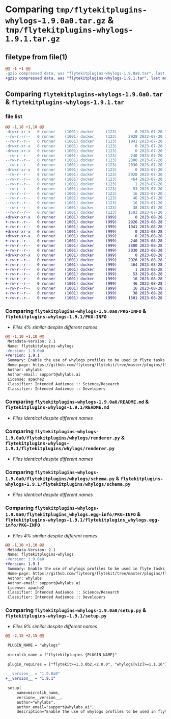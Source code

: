 # Comparing `tmp/flytekitplugins-whylogs-1.9.0a0.tar.gz` & `tmp/flytekitplugins-whylogs-1.9.1.tar.gz`

## filetype from file(1)

```diff
@@ -1 +1 @@
-gzip compressed data, was "flytekitplugins-whylogs-1.9.0a0.tar", last modified: Thu Jul 20 18:58:28 2023, max compression
+gzip compressed data, was "flytekitplugins-whylogs-1.9.1.tar", last modified: Mon Aug 28 16:43:15 2023, max compression
```

## Comparing `flytekitplugins-whylogs-1.9.0a0.tar` & `flytekitplugins-whylogs-1.9.1.tar`

### file list

```diff
@@ -1,18 +1,18 @@
-drwxr-xr-x   0 runner    (1001) docker     (123)        0 2023-07-20 18:58:28.268764 flytekitplugins-whylogs-1.9.0a0/
--rw-r--r--   0 runner    (1001) docker     (123)     2928 2023-07-20 18:58:28.264764 flytekitplugins-whylogs-1.9.0a0/PKG-INFO
--rw-r--r--   0 runner    (1001) docker     (123)     1941 2023-07-20 18:57:54.000000 flytekitplugins-whylogs-1.9.0a0/README.md
-drwxr-xr-x   0 runner    (1001) docker     (123)        0 2023-07-20 18:58:28.264764 flytekitplugins-whylogs-1.9.0a0/flytekitplugins/
-drwxr-xr-x   0 runner    (1001) docker     (123)        0 2023-07-20 18:58:28.264764 flytekitplugins-whylogs-1.9.0a0/flytekitplugins/whylogs/
--rw-r--r--   0 runner    (1001) docker     (123)      240 2023-07-20 18:57:54.000000 flytekitplugins-whylogs-1.9.0a0/flytekitplugins/whylogs/__init__.py
--rw-r--r--   0 runner    (1001) docker     (123)     2800 2023-07-20 18:57:54.000000 flytekitplugins-whylogs-1.9.0a0/flytekitplugins/whylogs/renderer.py
--rw-r--r--   0 runner    (1001) docker     (123)     2030 2023-07-20 18:57:54.000000 flytekitplugins-whylogs-1.9.0a0/flytekitplugins/whylogs/schema.py
-drwxr-xr-x   0 runner    (1001) docker     (123)        0 2023-07-20 18:58:28.264764 flytekitplugins-whylogs-1.9.0a0/flytekitplugins_whylogs.egg-info/
--rw-r--r--   0 runner    (1001) docker     (123)     2928 2023-07-20 18:58:28.000000 flytekitplugins-whylogs-1.9.0a0/flytekitplugins_whylogs.egg-info/PKG-INFO
--rw-r--r--   0 runner    (1001) docker     (123)      464 2023-07-20 18:58:28.000000 flytekitplugins-whylogs-1.9.0a0/flytekitplugins_whylogs.egg-info/SOURCES.txt
--rw-r--r--   0 runner    (1001) docker     (123)        1 2023-07-20 18:58:28.000000 flytekitplugins-whylogs-1.9.0a0/flytekitplugins_whylogs.egg-info/dependency_links.txt
--rw-r--r--   0 runner    (1001) docker     (123)       53 2023-07-20 18:58:28.000000 flytekitplugins-whylogs-1.9.0a0/flytekitplugins_whylogs.egg-info/entry_points.txt
--rw-r--r--   0 runner    (1001) docker     (123)       16 2023-07-20 18:58:28.000000 flytekitplugins-whylogs-1.9.0a0/flytekitplugins_whylogs.egg-info/namespace_packages.txt
--rw-r--r--   0 runner    (1001) docker     (123)       46 2023-07-20 18:58:28.000000 flytekitplugins-whylogs-1.9.0a0/flytekitplugins_whylogs.egg-info/requires.txt
--rw-r--r--   0 runner    (1001) docker     (123)       16 2023-07-20 18:58:28.000000 flytekitplugins-whylogs-1.9.0a0/flytekitplugins_whylogs.egg-info/top_level.txt
--rw-r--r--   0 runner    (1001) docker     (123)       38 2023-07-20 18:58:28.268764 flytekitplugins-whylogs-1.9.0a0/setup.cfg
--rw-r--r--   0 runner    (1001) docker     (123)     1503 2023-07-20 18:58:13.000000 flytekitplugins-whylogs-1.9.0a0/setup.py
+drwxr-xr-x   0 runner    (1001) docker     (999)        0 2023-08-28 16:43:15.466137 flytekitplugins-whylogs-1.9.1/
+-rw-r--r--   0 runner    (1001) docker     (999)     2926 2023-08-28 16:43:15.466137 flytekitplugins-whylogs-1.9.1/PKG-INFO
+-rw-r--r--   0 runner    (1001) docker     (999)     1941 2023-08-28 16:42:38.000000 flytekitplugins-whylogs-1.9.1/README.md
+drwxr-xr-x   0 runner    (1001) docker     (999)        0 2023-08-28 16:43:15.462137 flytekitplugins-whylogs-1.9.1/flytekitplugins/
+drwxr-xr-x   0 runner    (1001) docker     (999)        0 2023-08-28 16:43:15.462137 flytekitplugins-whylogs-1.9.1/flytekitplugins/whylogs/
+-rw-r--r--   0 runner    (1001) docker     (999)      240 2023-08-28 16:42:38.000000 flytekitplugins-whylogs-1.9.1/flytekitplugins/whylogs/__init__.py
+-rw-r--r--   0 runner    (1001) docker     (999)     2800 2023-08-28 16:42:38.000000 flytekitplugins-whylogs-1.9.1/flytekitplugins/whylogs/renderer.py
+-rw-r--r--   0 runner    (1001) docker     (999)     2030 2023-08-28 16:42:38.000000 flytekitplugins-whylogs-1.9.1/flytekitplugins/whylogs/schema.py
+drwxr-xr-x   0 runner    (1001) docker     (999)        0 2023-08-28 16:43:15.466137 flytekitplugins-whylogs-1.9.1/flytekitplugins_whylogs.egg-info/
+-rw-r--r--   0 runner    (1001) docker     (999)     2926 2023-08-28 16:43:15.000000 flytekitplugins-whylogs-1.9.1/flytekitplugins_whylogs.egg-info/PKG-INFO
+-rw-r--r--   0 runner    (1001) docker     (999)      464 2023-08-28 16:43:15.000000 flytekitplugins-whylogs-1.9.1/flytekitplugins_whylogs.egg-info/SOURCES.txt
+-rw-r--r--   0 runner    (1001) docker     (999)        1 2023-08-28 16:43:15.000000 flytekitplugins-whylogs-1.9.1/flytekitplugins_whylogs.egg-info/dependency_links.txt
+-rw-r--r--   0 runner    (1001) docker     (999)       53 2023-08-28 16:43:15.000000 flytekitplugins-whylogs-1.9.1/flytekitplugins_whylogs.egg-info/entry_points.txt
+-rw-r--r--   0 runner    (1001) docker     (999)       16 2023-08-28 16:43:15.000000 flytekitplugins-whylogs-1.9.1/flytekitplugins_whylogs.egg-info/namespace_packages.txt
+-rw-r--r--   0 runner    (1001) docker     (999)       46 2023-08-28 16:43:15.000000 flytekitplugins-whylogs-1.9.1/flytekitplugins_whylogs.egg-info/requires.txt
+-rw-r--r--   0 runner    (1001) docker     (999)       16 2023-08-28 16:43:15.000000 flytekitplugins-whylogs-1.9.1/flytekitplugins_whylogs.egg-info/top_level.txt
+-rw-r--r--   0 runner    (1001) docker     (999)       38 2023-08-28 16:43:15.466137 flytekitplugins-whylogs-1.9.1/setup.cfg
+-rw-r--r--   0 runner    (1001) docker     (999)     1501 2023-08-28 16:43:00.000000 flytekitplugins-whylogs-1.9.1/setup.py
```

### Comparing `flytekitplugins-whylogs-1.9.0a0/PKG-INFO` & `flytekitplugins-whylogs-1.9.1/PKG-INFO`

 * *Files 4% similar despite different names*

```diff
@@ -1,10 +1,10 @@
 Metadata-Version: 2.1
 Name: flytekitplugins-whylogs
-Version: 1.9.0a0
+Version: 1.9.1
 Summary: Enable the use of whylogs profiles to be used in flyte tasks to get aggregate statistics about data.
 Home-page: https://github.com/flyteorg/flytekit/tree/master/plugins/flytekit-whylogs
 Author: whylabs
 Author-email: support@whylabs.ai
 License: apache2
 Classifier: Intended Audience :: Science/Research
 Classifier: Intended Audience :: Developers
```

### Comparing `flytekitplugins-whylogs-1.9.0a0/README.md` & `flytekitplugins-whylogs-1.9.1/README.md`

 * *Files identical despite different names*

### Comparing `flytekitplugins-whylogs-1.9.0a0/flytekitplugins/whylogs/renderer.py` & `flytekitplugins-whylogs-1.9.1/flytekitplugins/whylogs/renderer.py`

 * *Files identical despite different names*

### Comparing `flytekitplugins-whylogs-1.9.0a0/flytekitplugins/whylogs/schema.py` & `flytekitplugins-whylogs-1.9.1/flytekitplugins/whylogs/schema.py`

 * *Files identical despite different names*

### Comparing `flytekitplugins-whylogs-1.9.0a0/flytekitplugins_whylogs.egg-info/PKG-INFO` & `flytekitplugins-whylogs-1.9.1/flytekitplugins_whylogs.egg-info/PKG-INFO`

 * *Files 4% similar despite different names*

```diff
@@ -1,10 +1,10 @@
 Metadata-Version: 2.1
 Name: flytekitplugins-whylogs
-Version: 1.9.0a0
+Version: 1.9.1
 Summary: Enable the use of whylogs profiles to be used in flyte tasks to get aggregate statistics about data.
 Home-page: https://github.com/flyteorg/flytekit/tree/master/plugins/flytekit-whylogs
 Author: whylabs
 Author-email: support@whylabs.ai
 License: apache2
 Classifier: Intended Audience :: Science/Research
 Classifier: Intended Audience :: Developers
```

### Comparing `flytekitplugins-whylogs-1.9.0a0/setup.py` & `flytekitplugins-whylogs-1.9.1/setup.py`

 * *Files 9% similar despite different names*

```diff
@@ -2,15 +2,15 @@
 
 PLUGIN_NAME = "whylogs"
 
 microlib_name = f"flytekitplugins-{PLUGIN_NAME}"
 
 plugin_requires = ["flytekit>=1.3.0b2,<2.0.0", "whylogs[viz]>=1.1.16"]
 
-__version__ = "1.9.0a0"
+__version__ = "1.9.1"
 
 setup(
     name=microlib_name,
     version=__version__,
     author="whylabs",
     author_email="support@whylabs.ai",
     description="Enable the use of whylogs profiles to be used in flyte tasks to get aggregate statistics about data.",
```

